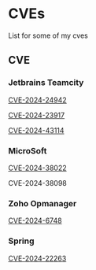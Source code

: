 # CVEs
List for some of my cves

## CVE

### Jetbrains Teamcity
[CVE-2024-24942](https://www.jetbrains.com/privacy-security/issues-fixed/)

[CVE-2024-23917](https://www.jetbrains.com/privacy-security/issues-fixed/)

[CVE-2024-43114](https://www.jetbrains.com/privacy-security/issues-fixed/)

### MicroSoft 
[CVE-2024-38022](https://msrc.microsoft.com/update-guide/vulnerability/CVE-2024-38022)

CVE-2024-38098

### Zoho Opmanager
[CVE-2024-6748](https://www.manageengine.com/itom/advisory/cve-2024-6748.html)

### Spring
[CVE-2024-22263](https://spring.io/security/cve-2024-22263)
